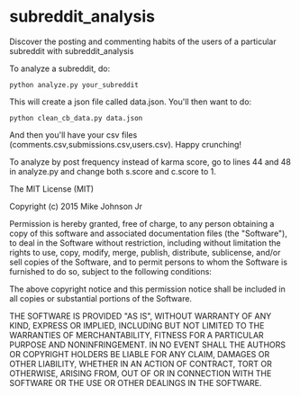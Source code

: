 # subreddit_analysis
Discover the posting and commenting habits of the users of a particular subreddit with subreddit_analysis

To analyze a subreddit, do:

    python analyze.py your_subreddit
    
This will create a json file called data.json. You'll then want to do:

    python clean_cb_data.py data.json

And then you'll have your csv files (comments.csv,submissions.csv,users.csv). Happy crunching!

To analyze by post frequency instead of karma score, go to lines 44 and 48 in analyze.py and change both s.score and c.score to 1. 
    
The MIT License (MIT)

Copyright (c) 2015 Mike Johnson Jr

Permission is hereby granted, free of charge, to any person obtaining a copy
of this software and associated documentation files (the "Software"), to deal
in the Software without restriction, including without limitation the rights
to use, copy, modify, merge, publish, distribute, sublicense, and/or sell
copies of the Software, and to permit persons to whom the Software is
furnished to do so, subject to the following conditions:

The above copyright notice and this permission notice shall be included in
all copies or substantial portions of the Software.

THE SOFTWARE IS PROVIDED "AS IS", WITHOUT WARRANTY OF ANY KIND, EXPRESS OR
IMPLIED, INCLUDING BUT NOT LIMITED TO THE WARRANTIES OF MERCHANTABILITY,
FITNESS FOR A PARTICULAR PURPOSE AND NONINFRINGEMENT. IN NO EVENT SHALL THE
AUTHORS OR COPYRIGHT HOLDERS BE LIABLE FOR ANY CLAIM, DAMAGES OR OTHER
LIABILITY, WHETHER IN AN ACTION OF CONTRACT, TORT OR OTHERWISE, ARISING FROM,
OUT OF OR IN CONNECTION WITH THE SOFTWARE OR THE USE OR OTHER DEALINGS IN
THE SOFTWARE.
    
